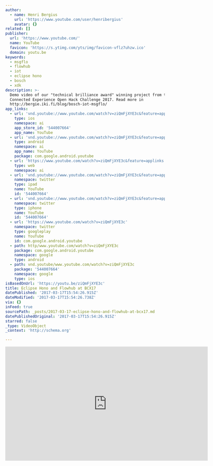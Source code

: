 ```yaml
---
author:
  - name: Henri Bergius
    url: 'https://www.youtube.com/user/henribergius'
    avatar: {}
related: []
publisher:
  url: 'https://www.youtube.com/'
  name: YouTube
  favicon: 'https://s.ytimg.com/yts/img/favicon-vflz7uhzw.ico'
  domain: youtu.be
keywords:
  - msgflo
  - flowhub
  - iot
  - eclipse hono
  - bosch
  - xdk
description: >-
  Demo video of our "technical brilliance award" winning project from the Bosch
  Connected Experience Open Hack Challenge 2017. Read more in
  http://bergie.iki.fi/blog/bosch-iot-msgflo/
app_links:
  - url: 'vnd.youtube://www.youtube.com/watch?v=ziQmFjXYE3c&feature=applinks'
    type: ios
    namespace: ai
    app_store_id: '544007664'
    app_name: YouTube
  - url: 'vnd.youtube://www.youtube.com/watch?v=ziQmFjXYE3c&feature=applinks'
    type: android
    namespace: ai
    app_name: YouTube
    package: com.google.android.youtube
  - url: 'https://www.youtube.com/watch?v=ziQmFjXYE3c&feature=applinks'
    type: web
    namespace: ai
  - url: 'vnd.youtube://www.youtube.com/watch?v=ziQmFjXYE3c&feature=applinks'
    namespace: twitter
    type: ipad
    name: YouTube
    id: '544007664'
  - url: 'vnd.youtube://www.youtube.com/watch?v=ziQmFjXYE3c&feature=applinks'
    namespace: twitter
    type: iphone
    name: YouTube
    id: '544007664'
  - url: 'https://www.youtube.com/watch?v=ziQmFjXYE3c'
    namespace: twitter
    type: googleplay
    name: YouTube
    id: com.google.android.youtube
  - path: http/www.youtube.com/watch?v=ziQmFjXYE3c
    package: com.google.android.youtube
    namespace: google
    type: android
  - path: vnd.youtube/www.youtube.com/watch?v=ziQmFjXYE3c
    package: '544007664'
    namespace: google
    type: ios
isBasedOnUrl: 'https://youtu.be/ziQmFjXYE3c'
title: Eclipse Hono and Flowhub at BCX17
datePublished: '2017-03-17T15:54:26.915Z'
dateModified: '2017-03-17T15:54:26.738Z'
via: {}
inFeed: true
sourcePath: _posts/2017-03-17-eclipse-hono-and-flowhub-at-bcx17.md
datePublishedOriginal: '2017-03-17T15:54:26.915Z'
starred: false
_type: VideoObject
_context: 'http://schema.org'

---
```

<iframe src="https://cdn.embedly.com/widgets/media.html?src=https%3A%2F%2Fwww.youtube.com%2Fembed%2FziQmFjXYE3c%3Ffeature%3Doembed&amp;url=http%3A%2F%2Fwww.youtube.com%2Fwatch%3Fv%3DziQmFjXYE3c&amp;image=https%3A%2F%2Fi.ytimg.com%2Fvi%2FziQmFjXYE3c%2Fhqdefault.jpg&amp;key=b7d04c9b404c499eba89ee7072e1c4f7&amp;type=text%2Fhtml&amp;schema=youtube" width="640" height="360" scrolling="no" frameborder="0" allowfullscreen="" style=""></iframe>
